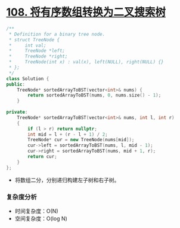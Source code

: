 # [108. 将有序数组转换为二叉搜索树](https://leetcode-cn.com/problems/convert-sorted-array-to-binary-search-tree/)

```cpp
/**
 * Definition for a binary tree node.
 * struct TreeNode {
 *     int val;
 *     TreeNode *left;
 *     TreeNode *right;
 *     TreeNode(int x) : val(x), left(NULL), right(NULL) {}
 * };
 */
class Solution {
public:
    TreeNode* sortedArrayToBST(vector<int>& nums) {
        return sortedArrayToBST(nums, 0, nums.size() - 1);
    }
    
private:
    TreeNode* sortedArrayToBST(vector<int>& nums, int l, int r)
    {
        if (l > r) return nullptr;
        int mid = l + (r - l + 1) / 2;
        TreeNode* cur = new TreeNode(nums[mid]);
        cur->left = sortedArrayToBST(nums, l, mid - 1);
        cur->right = sortedArrayToBST(nums, mid + 1, r);
        return cur;
    }
};
```

- 将数组二分，分别递归构建左子树和右子树。

### 复杂度分析

- 时间复杂度：O(N)
- 空间复杂度：O(log N)